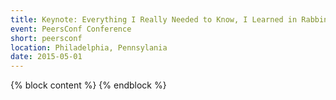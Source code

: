 ```yaml
---
title: Keynote: Everything I Really Needed to Know, I Learned in Rabbinical School - Yitzchok Willroth
event: PeersConf Conference
short: peersconf
location: Philadelphia, Pennsylania 
date: 2015-05-01
---
```

{% block content %}
{% endblock %}
